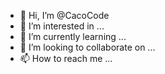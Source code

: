 - 👋 Hi, I’m @CacoCode
- 👀 I’m interested in ...
- 🌱 I’m currently learning ...
- 💞️ I’m looking to collaborate on ...
- 📫 How to reach me ...

<!---
CacoCode/CacoCode is a ✨ special ✨ repository because its `README.md` (this file) appears on your GitHub profile.
You can click the Preview link to take a look at your changes.
--->
